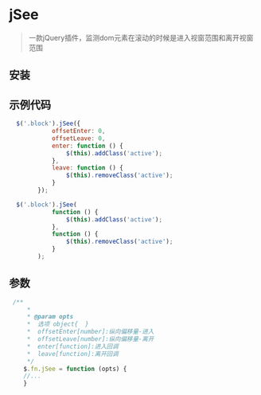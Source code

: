 # jSee

> 一款jQuery插件，监测dom元素在滚动的时候是进入视窗范围和离开视窗范围

 
 
## 安装

## 示例代码
~~~ javascript
  $('.block').jSee({
            offsetEnter: 0,
            offsetLeave: 0,
            enter: function () {
                $(this).addClass('active');
            },
            leave: function () {
                $(this).removeClass('active');
            }
        });
~~~

~~~ javascript
  $('.block').jSee(
            function () {
                $(this).addClass('active');
            },
            function () {
                $(this).removeClass('active');
            }
        );
~~~


## 参数
~~~ javascript
 /**
     *
     * @param opts
     *  选项 object{  }
     *  offsetEnter[number]:纵向偏移量-进入
     *  offsetLeave[number]:纵向偏移量-离开
     *  enter[function]:进入回调
     *  leave[function]:离开回调
     */
    $.fn.jSee = function (opts) {
    //...
    }
~~~


 
 

